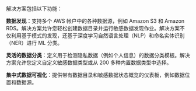 解决方案包括以下功能：

**数据发现**：支持多个 AWS 帐户中的各种数据源，例如 Amazon S3 和 Amazon RDS。解决方案允许您轻松创建数据目录并运行敏感数据发现作业。解决方案不仅利用基于模式的发现，还基于深度学习自然语言处理（NLP）和命名实体识别（NER）进行 ML 分类。

**灵活的数据分类**：定义用于检测隐私数据（例如个人信息）的数据分类模板。解决方案允许您定义自定义敏感数据类型或从 200 多种内置数据类型中选择。

**集中式数据可视化**：提供带有数据目录和敏感数据状态概览的仪表板，例如数据位置和数据源。

